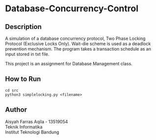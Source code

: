 # Database-Concurrency-Control

## Description
A simulation of a database concurrency protocol, Two Phase Locking Protocol (Exclusive Locks Only). Wait-die scheme is used as a deadlock prevention mechanism. The program takes a transaction schedule as an input stored in txt file.

This project is an assignment for Database Management class.

## How to Run
```
cd src
python3 simplelocking.py <filename>
```

## Author
Aisyah Farras Aqila - 13519054<br>
Teknik Informatika<br>
Institut Teknologi Bandung